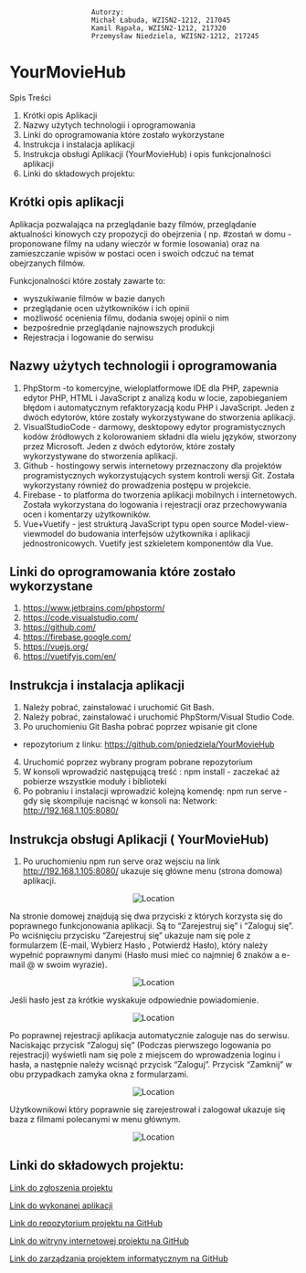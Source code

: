 
                        
                        
                        Autorzy:
                        Michał Łabuda, WZISN2-1212, 217045
                        Kamil Rąpała, WZISN2-1212, 217320
                        Przemysław Niedziela, WZISN2-1212, 217245
 

# YourMovieHub
 Spis Treści
1. Krótki opis Aplikacji
2. Nazwy użytych technologii i oprogramowania
3. Linki do oprogramowania które zostało wykorzystane
4. Instrukcja i instalacja aplikacji
5. Instrukcja obsługi Aplikacji (YourMovieHub) i opis funkcjonalności
aplikacji
6. Linki do składowych projektu:

## Krótki opis aplikacji
Aplikacja pozwalająca na przeglądanie bazy filmów, przeglądanie
aktualności kinowych czy propozycji do obejrzenia ( np. #zostań w domu -
proponowane filmy na udany wieczór w formie losowania) oraz na
zamieszczanie wpisów w postaci ocen i swoich odczuć na temat
obejrzanych filmów.

Funkcjonalności które zostały zawarte to:
- wyszukiwanie filmów w bazie danych
- przeglądanie ocen użytkowników i ich opinii
- możliwość ocenienia filmu, dodania swojej opinii o nim
- bezpośrednie przeglądanie najnowszych produkcji
- Rejestracja i logowanie do serwisu

## Nazwy użytych technologii i oprogramowania
1. PhpStorm -to komercyjne, wieloplatformowe IDE dla PHP,
zapewnia edytor PHP, HTML i JavaScript z analizą kodu w
locie, zapobieganiem błędom i automatycznym refaktoryzacją
kodu PHP i JavaScript. Jeden z dwóch edytorów, które zostały
wykorzystywane do stworzenia aplikacji.
2. VisualStudioCode - darmowy, desktopowy edytor
programistycznych kodów źródłowych z kolorowaniem składni
dla wielu języków, stworzony przez Microsoft. Jeden z dwóch
edytorów, które zostały wykorzystywane do stworzenia
aplikacji.
3. Github - hostingowy serwis internetowy przeznaczony dla
projektów programistycznych wykorzystujących system kontroli
wersji Git. Została wykorzystany również do prowadzenia
postępu w projekcie.
4. Firebase - to platforma do tworzenia aplikacji mobilnych i
internetowych. Została wykorzystana do logowania i rejestracji
oraz przechowywania ocen i komentarzy użytkowników.
5. Vue+Vuetify - jest strukturą JavaScript typu open source
Model-view-viewmodel do budowania interfejsów użytkownika i
aplikacji jednostronicowych. Vuetify jest szkieletem
komponentów dla Vue.

## Linki do oprogramowania które zostało wykorzystane


1. https://www.jetbrains.com/phpstorm/
2. https://code.visualstudio.com/
3. https://github.com/
4. https://firebase.google.com/
5. https://vuejs.org/
6. https://vuetifyjs.com/en/

## Instrukcja i instalacja aplikacji
1. Należy pobrać, zainstalować i uruchomić Git Bash.
2. Należy pobrać, zainstalować i uruchomić PhpStorm/Visual
Studio Code.
3. Po uruchomieniu Git Basha pobrać poprzez wpisanie git clone
+ repozytorium z linku:
https://github.com/pniedziela/YourMovieHub
4. Uruchomić poprzez wybrany program pobrane repozytorium
5. W konsoli wprowadzić następującą treść :
npm install - zaczekać aż pobierze wszystkie moduły i
biblioteki
6. Po pobraniu i instalacji wprowadzić kolejną komendę:
npm run serve - gdy się skompiluje nacisnąć w konsoli na:
Network: http://192.168.1.105:8080/

## Instrukcja obsługi Aplikacji ( YourMovieHub)

1. Po uruchomieniu npm run serve oraz wejsciu na link
http://192.168.1.105:8080/ ukazuje się główne menu (strona
domowa) aplikacji.

<p align="center">
  <img src=https://github.com/kamilr96/kamilr96.github.io/blob/master/1.png?raw=true" alt="Location"/>
</p>

Na stronie domowej znajdują się dwa przyciski z których korzysta się do
poprawnego funkcjonowania aplikacji. Są to “Zarejestruj się” i “Zaloguj
się”. Po wciśnięciu przycisku “Zarejestruj się” ukazuje nam się pole z
formularzem (E-mail, Wybierz Hasło , Potwierdź Hasło), który należy
wypełnić poprawnymi danymi (Hasło musi mieć co najmniej 6 znaków a
e-mail @ w swoim wyrazie).

<p align="center">
 <img src=https://github.com/kamilr96/kamilr96.github.io/blob/master/2.png?raw=true" alt="Location"/>
 
 </p>
 Jeśli hasło jest za krótkie wyskakuje odpowiednie powiadomienie.
<p align="center">
 <img src=https://github.com/kamilr96/kamilr96.github.io/blob/master/3.png?raw=true" alt="Location"/>
  </p>
  Po poprawnej rejestracji aplikacja automatycznie zaloguje nas do serwisu.
Naciskając przycisk “Zaloguj się” (Podczas pierwszego logowania po
rejestracji) wyświetli nam się pole z miejscem do wprowadzenia loginu i
hasła, a następnie należy wcisnąć przycisk “Zaloguj”. Przycisk “Zamknij”
w obu przypadkach zamyka okna z formularzami.
  <p align="center">
  <img src=https://github.com/kamilr96/kamilr96.github.io/blob/master/4.png?raw=true" alt="Location"/>
  </p>
  
  Użytkownikowi który poprawnie się zarejestrował i zalogował ukazuje się
baza z filmami polecanymi w menu głównym.
   
 <p align="center">
   <img src=https://github.com/kamilr96/kamilr96.github.io/blob/master/5.png?raw=true" alt="Location"/>
  </p>
                                                                                                     
                                                                                                     
## Linki do składowych projektu:

[Link do zgłoszenia projektu](https://e-uczelnia.uek.krakow.pl/mod/forum/discuss.php?d=122135)

[Link do wykonanej aplikacji](https://pniedziela.github.io/YourMovieHub/)

[Link do repozytorium projektu na GitHub](https://github.com/pniedziela/YourMovieHub)

[Link do witryny internetowej projektu na GitHub](https://kamilr96.github.io/)

[Link do zarządzania projektem informatycznym na GitHub](https://github.com/users/kamilr96/projects/1)
